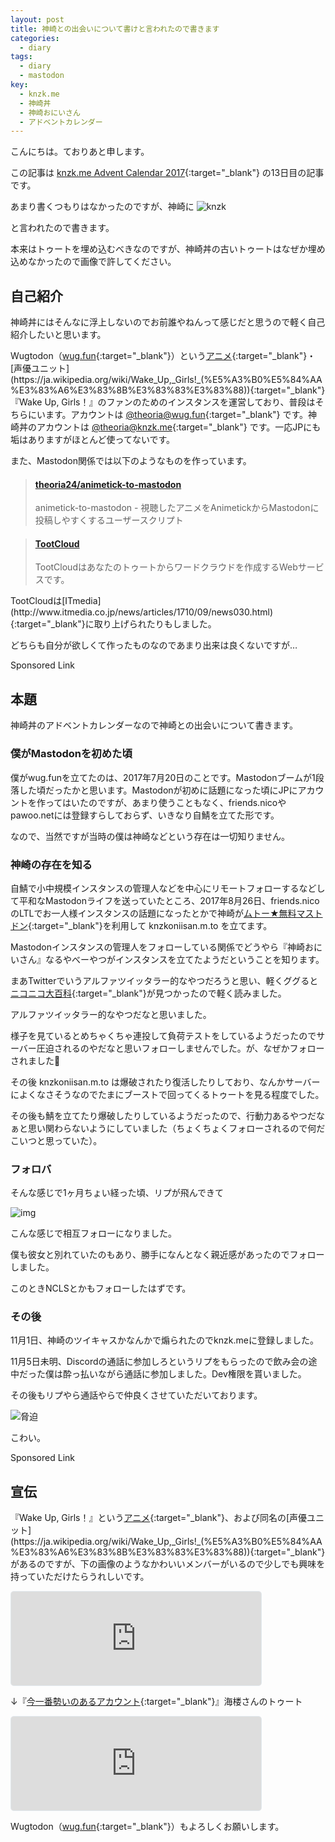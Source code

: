 ```yaml
---
layout: post
title: 神崎との出会いについて書けと言われたので書きます
categories:
  - diary
tags:
  - diary
  - mastodon
key:
  - knzk.me
  - 神崎丼
  - 神崎おにいさん
  - アドベントカレンダー
---
```


こんにちは。ておりあと申します。

この記事は [knzk.me Advent Calendar 2017](https://adventar.org/calendars/2225){:target="_blank"} の13日目の記事です。

あまり書くつもりはなかったのですが、神崎に
![knzk](https://i.imgur.com/SXDW3qs.png)
<!--<iframe src="https://knzk.me/@Knzk/99110890863955587/embed" class="mastodon-embed" style="max-width: 100%; border: 1px solid #e1e8ed; border-radius: 5px;" width="400"></iframe><script src="https://knzk.me/embed.js" async="async"></script>-->
と言われたので書きます。

本来はトゥートを埋め込むべきなのですが、神崎丼の古いトゥートはなぜか埋め込めなかったので画像で許してください。

## 自己紹介

神崎丼にはそんなに浮上しないのでお前誰やねんって感じだと思うので軽く自己紹介したいと思います。

Wugtodon（[wug.fun](https://wug.fun){:target="_blank"}）という[アニメ](https://ja.wikipedia.org/wiki/Wake_Up,_Girls!){:target="_blank"}・[声優ユニット](https://ja.wikipedia.org/wiki/Wake_Up,_Girls!_(%E5%A3%B0%E5%84%AA%E3%83%A6%E3%83%8B%E3%83%83%E3%83%88)){:target="_blank"}『Wake Up, Girls！』のファンのためのインスタンスを運営しており、普段はそちらにいます。アカウントは [@theoria@wug.fun](https://wug.fun/@theoria){:target="_blank"} です。神崎丼のアカウントは [@theoria@knzk.me](https://knzk.me/@theoria){:target="_blank"} です。一応JPにも垢はありますがほとんど使ってないです。

また、Mastodon関係では以下のようなものを作っています。
<blockquote class="embedly-card"><h4><a href="https://github.com/theoria24/animetick-to-mastodon">theoria24/animetick-to-mastodon</a></h4><p>animetick-to-mastodon - 視聴したアニメをAnimetickからMastodonに投稿しやすくするユーザースクリプト</p></blockquote>
<script async src="//cdn.embedly.com/widgets/platform.js" charset="UTF-8"></script>
<blockquote class="embedly-card"><h4><a href="https://tootcloud.ml/">TootCloud</a></h4><p>TootCloudはあなたのトゥートからワードクラウドを作成するWebサービスです。</p></blockquote>
TootCloudは[ITmedia](http://www.itmedia.co.jp/news/articles/1710/09/news030.html){:target="_blank"}に取り上げられたりもしました。

どちらも自分が欲しくて作ったものなのであまり出来は良くないですが…

<div class="sponsor">
  <div>Sponsored Link</div>
  <script async src="//pagead2.googlesyndication.com/pagead/js/adsbygoogle.js"></script>
  <!-- ad1 -->
  <ins class="adsbygoogle"
       style="display:block"
       data-ad-client="ca-pub-3376365579216892"
       data-ad-slot="4310432969"
       data-ad-format="auto"></ins>
  <script>
  (adsbygoogle = window.adsbygoogle || []).push({});
  </script>
</div>

## 本題

神崎丼のアドベントカレンダーなので神崎との出会いについて書きます。

### 僕がMastodonを初めた頃

僕がwug.funを立てたのは、2017年7月20日のことです。Mastodonブームが1段落した頃だったかと思います。Mastodonが初めに話題になった頃にJPにアカウントを作ってはいたのですが、あまり使うこともなく、friends.nicoやpawoo.netには登録すらしておらず、いきなり自鯖を立てた形です。

なので、当然ですが当時の僕は神崎などという存在は一切知りません。

### 神崎の存在を知る

自鯖で小中規模インスタンスの管理人などを中心にリモートフォローするなどして平和なMastodonライフを送っていたところ、2017年8月26日、friends.nicoのLTLでお一人様インスタンスの話題になったとかで神崎が[ムトー★無料マストドン](https://free.m.to){:target="_blank"}を利用して knzkoniisan.m.to を立てます。

Mastodonインスタンスの管理人をフォローしている関係でどうやら『神崎おにいさん』なるやべーやつがインスタンスを立てたようだということを知ります。

まあTwitterでいうアルファツイッタラー的なやつだろうと思い、軽くググると[ニコニコ大百科](http://dic.nicovideo.jp/id/5482954){:target="_blank"}が見つかったので軽く読みました。

アルファツイッタラー的なやつだなと思いました。

様子を見ているとめちゃくちゃ連投して負荷テストをしているようだったのでサーバー圧迫されるのやだなと思いフォローしませんでした。が、なぜかフォローされました🤔

その後 knzkoniisan.m.to は爆破されたり復活したりしており、なんかサーバーによくなさそうなのでたまにブーストで回ってくるトゥートを見る程度でした。

その後も鯖を立てたり爆破したりしているようだったので、行動力あるやつだなぁと思い関わらないようにしていました（ちょくちょくフォローされるので何だこいつと思っていた）。

### フォロバ

そんな感じで1ヶ月ちょい経った頃、リプが飛んできて

![img](https://i.imgur.com/ke59tCm.png)

こんな感じで相互フォローになりました。

僕も彼女と別れていたのもあり、勝手になんとなく親近感があったのでフォローしました。

このときNCLSとかもフォローしたはずです。

### その後

11月1日、神崎のツイキャスかなんかで煽られたのでknzk.meに登録しました。

11月5日未明、Discordの通話に参加しろというリプをもらったので飲み会の途中だった僕は酔っ払いながら通話に参加しました。Dev権限を貰いました。

その後もリプやら通話やらで仲良くさせていただいております。

![脅迫](https://i.imgur.com/VHuVWe5.png)
<!--<iframe src="https://knzk.me/@imncls/98955645544426642/embed" class="mastodon-embed" style="max-width: 100%; border: 1px solid #e1e8ed; border-radius: 5px;" width="400"></iframe>-->

こわい。

<div class="sponsor">
  <div>Sponsored Link</div>
  <script async src="//pagead2.googlesyndication.com/pagead/js/adsbygoogle.js"></script>
  <!-- ad1 -->
  <ins class="adsbygoogle"
       style="display:block"
       data-ad-client="ca-pub-3376365579216892"
       data-ad-slot="4310432969"
       data-ad-format="auto"></ins>
  <script>
  (adsbygoogle = window.adsbygoogle || []).push({});
  </script>
</div>

## 宣伝

『Wake Up, Girls！』という[アニメ](https://ja.wikipedia.org/wiki/Wake_Up,_Girls!){:target="_blank"}、および同名の[声優ユニット](https://ja.wikipedia.org/wiki/Wake_Up,_Girls!_(%E5%A3%B0%E5%84%AA%E3%83%A6%E3%83%8B%E3%83%83%E3%83%88)){:target="_blank"}があるのですが、下の画像のようなかわいいメンバーがいるので少しでも興味を持っていただけたらうれしいです。

<iframe src="https://wug.fun/@theoria/58394/embed" class="mastodon-embed" style="max-width: 100%; border: 1px solid #e1e8ed; border-radius: 5px;" width="400"></iframe><script src="https://wug.fun/embed.js" async="async"></script>

↓『[今一番勢いのあるアカウント](https://mstdn.jp/@kairo57/99098494547048611){:target="_blank"}』海楼さんのトゥート
<iframe src="https://mstdn.jp/@kairo57/99103364805718097/embed" class="mastodon-embed" style="max-width: 100%; border: 1px solid #e1e8ed; border-radius: 5px;" width="400"></iframe><script src="https://mstdn.jp/embed.js" async="async"></script>

Wugtodon（[wug.fun](https://wug.fun){:target="_blank"}）もよろしくお願いします。
